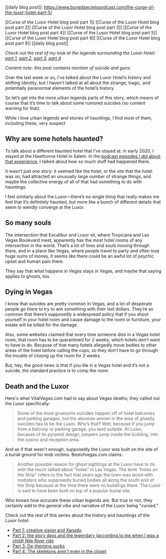 [[daily blog post]]: https://www.buriedsecretspodcast.com/the-curse-of-the-luxor-hotel-part-5/

[[Curse of the Luxor Hotel blog post part 1]]
[[Curse of the Luxor Hotel blog post part 2]]
[[Curse of the Luxor Hotel blog post part 3]]
[[Curse of the Luxor Hotel blog post part 4]]
[[Curse of the Luxor Hotel blog post part 5]]
[[Curse of the Luxor Hotel blog post part 6]]
[[Curse of the Luxor Hotel blog post part 9]]
[[daily blog post]]

*Check out the rest of my look at the legends surrounding the Luxor Hotel: [part 1](https://www.buriedsecretspodcast.com/the-curse-of-the-luxor-hotel-part-1/), [part 2](https://www.buriedsecretspodcast.com/the-curse-of-the-luxor-hotel-part-2/), [part 3](https://www.buriedsecretspodcast.com/the-curse-of-the-luxor-hotel-part-3/), [part 4](https://www.buriedsecretspodcast.com/the-curse-of-the-luxor-hotel-part-4/)*

*Content note: this post contains mention of suicide and guns.*

Over the last week or so, I’ve talked about the Luxor Hotel’s history and shifting identity, but I haven’t talked at all about the strange, tragic, and potentially paranormal elements of the hotel’s history.

So let’s get into the more urban legends parts of this story, which means of course that it’s time to talk about some rumored suicides (so content warning for that).

While I love urban legends and stories of hauntings, I find most of them, including these, very suspect

## Why are some hotels haunted?
To talk about a different haunted hotel that I've stayed at: in early 2020, I stayed at the Hawthorne Hotel in Salem. In the [podcast episodes I did about that experience](https://www.buriedsecretspodcast.com/tag/hawthorne-hotel/), I talked about how so much stuff had happened there.

It wasn’t just one story: it seemed like the hotel, or the site that the hotel was on, had attracted an unusually large number of strange things, and maybe the collective energy of all of that had something to do with hauntings.

I feel similarly about the Luxor—there’s no single thing that really makes me feel that it’s definitely haunted, but more like a bunch of different details that seem to weirdly converge at the Luxor.

## So many souls
The intersection that Excalibur and Luxor sit, where Tropicana and Las Vegas Boulevard meet, apparently has the most hotel rooms of any intersection in the world. That’s a lot of lives and souls moving through there, and in a place like Vegas, where people travel to party and often lose huge sums of money, it seems like there could be an awful lot of psychic upset and human pain there.

They say that what happens in Vegas stays in Vegas, and maybe that saying applies to ghosts, too.

## Dying in Vegas
I know that suicides are pretty common in Vegas, and a lot of desperate people go there to try to win something with their last dollars. They’re so common that there’s supposedly a widespread policy that if you shoot yourself in your hotel room and cause damage to the room or furniture, your estate will be billed for the damage.

Also, some websites claimed that every time someone dies in a Vegas hotel room, that room has to be quarantined for 2 weeks, which hotels don’t want to have to do. Because of that many hotels allegedly move bodies to other areas of the hotel before calling the cops, so they don’t have to go through the trouble of closing up the room for 2 weeks. 

But, hey, the good news is that if you die in a Vegas hotel and it’s not a suicide, the standard practice is to comp the room.

## Death and the Luxor
Here's what VitalVegas.com had to say about Vegas deaths; they called out the Luxor specifically:
> Some of the most gruesome suicides happen off of hotel balconies and parking garages, but the absolute winner in the area of ghastly suicides has to be the Luxor. Why’s that? Well, because if you jump from a balcony or parking garage, you land outside. At Luxor, because of its pyramid design, jumpers jump inside the building, into the casino and reception area.

And as if that wasn't enough, supposedly the Luxor was built on the site of a burial ground for mob victims. Bestofvegas.com claims:
> Another possible reason for ghost sightings at the Luxor have to do with the much talked about “holes” in Las Vegas. The term “holes on the Strip” refers to the fact that years ago the town was laced with mobsters who supposedly buried bodies all along the south end of the Strip because at the time there were no buildings there. The Luxor is said to have been built on top of a popular burial site.

Who knows how accurate these urban legends are. But true or not, they certainly add to the general *vibe* and narrative of the Luxor being "cursed."

Check out the rest of this series about the history and hauntings of the Luxor hotel:
- [Part 1: creative vision and Xanadu](https://www.buriedsecretspodcast.com/the-curse-of-the-luxor-hotel-part-1/)
- [Part 2: the glory days and the legendary (according to me when I was a child) Nile River ride](https://www.buriedsecretspodcast.com/the-curse-of-the-luxor-hotel-part-2/)
- [Part 3: De-theming sucks](https://www.buriedsecretspodcast.com/the-curse-of-the-luxor-hotel-part-3/)
- [Part 4: The skeletons aren't even in the closet](https://www.buriedsecretspodcast.com/the-curse-of-the-luxor-hotel-part-4/)